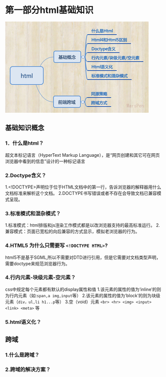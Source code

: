 # 第一部分html基础知识
 
![这是html基础思维导图](https://github.com/MarsPen/-notes-summary/blob/master/images/html.png "这是html基础思维导图")

## 基础知识概念

### 1．什么是html？
  超文本标记语言（HyperText Markup Language），是“网页创建和其它可在网页浏览器中看到的信息”设计的一种标记语言
### 2.Doctype含义？
  1.<!DOCTYPE>声明位于位于HTML文档中的第一行，告诉浏览器的解释器用什么文档标准来解析这个文档。
  2.DOCTYPE书写错误或者不存在会导致文档已兼容模式呈现。
### 3.标准模式和混杂模式？
  1.标准模式：html排版和js渲染工作模式都是以改浏览器支持的最高标准运行。
  2.兼容模式：页面已宽松的向后兼容的方式显示，模拟老浏览器的行为。
### 4.HTML5 为什么只需要写 `<!DOCTYPE HTML>`?
  html5不是基于SGML,所以不需要对DTD进行引用，但是它需要对文档类型声明，需要doctype来规范浏览器行为。
### 4.行内元素-块级元素-空元素？
  css中规定每个元素都有默认的display属性和值
  1.该元素的属性的值为‘inline’的则为行内元素（如:`span,a img,input`等）
  2.该元素的属性的值为‘block’的则为块级元素（`div，ul,li h1...p`等）
  3.空（void）元素 `<br> <hr> <img> <input> <link> <meta>` 等
### 5.html语义化？

## 跨域

### 1.什么是跨域？
### 2.跨域的解决方案？




